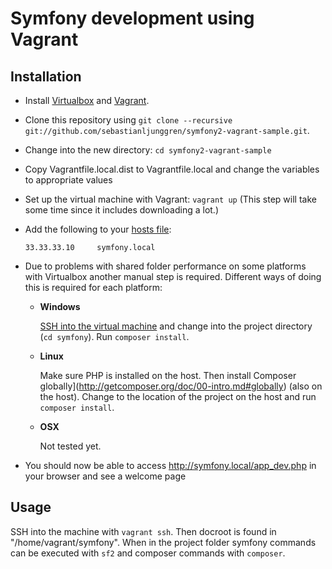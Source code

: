 Symfony development using Vagrant
=================================

Installation
------------

*   Install [Virtualbox](https://www.virtualbox.org/) and [Vagrant](http://www.vagrantup.com/).
*   Clone this repository using 
    `git clone --recursive git://github.com/sebastianljunggren/symfony2-vagrant-sample.git`.
*   Change into the new directory: `cd symfony2-vagrant-sample`
*   Copy Vagrantfile.local.dist to Vagrantfile.local and change the variables to appropriate values
*   Set up the virtual machine with Vagrant: `vagrant up` (This step will take some time
    since it includes downloading a lot.)
*   Add the following to your [hosts file](https://www.google.com/search?q=host+file):
    
    ```33.33.33.10     symfony.local```

*   Due to problems with shared folder performance on some platforms with Virtualbox another manual 
    step is required. Different ways of doing this is required for each platform:
    -   **Windows**

        [SSH into the virtual machine](http://stackoverflow.com/questions/9885108/ssh-to-vagrant-box-in-windows)
        and change into the project directory (`cd symfony`). Run `composer install`.

    -   **Linux**

        Make sure PHP is installed on the host. Then 
        install Composer globally](http://getcomposer.org/doc/00-intro.md#globally) (also on the host). Change to the
        location of the project on the host and run `composer install`.

    -   **OSX**

        Not tested yet.

*   You should now be able to access http://symfony.local/app_dev.php in your browser and see a
    welcome page

Usage
-----

SSH into the machine with `vagrant ssh`. Then docroot is found in "/home/vagrant/symfony".
When in the project folder symfony commands can be executed with `sf2` and composer commands with 
`composer`.